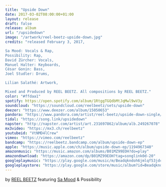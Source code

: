 ```yaml
---
title: "Upside Down"
date: 2017-03-02T08:00:00+01:00
layout: release
draft: false
release: album
url: "/upsidedown"
image: "/artwork/reel-beetz-upside-down.jpg"
credits: "released February 3, 2017,

Sa Mood: Vocals & Rap,
Possibility: Rap,
David Zürcher: Vocals,
Manuel Halter: Keyboards,
César Gonin: Bass,
Joel Studler: Drums,

Lilian Salathé: Artwork,

Mixed and Produced by REEL BEETZ. All compositions by REEL BEETZ."
color: "#ffdaa1"
spotify: https://open.spotify.com/album/1RtggTGQdbMtJqMwl9wV3y
soundcloud: "https://soundcloud.com/reelbeetz/sets/upside-down"
deezer: "https://www.deezer.com/album/15050653"
pandora: "https://www.pandora.com/artist/reel-beetz/upside-down-single/ALcrdwl23Jqn9qV"
tidal: "https://song.link/upsidedown"
napster: "http://napster.com/artist/art.231697862/album/alb.249267078"
mx3video: "https://mx3.ch/reelbeetz"
youtubeid: "VtNMD4lCrew"
vimeo: "https://vimeo.com/reelbeetz"
bandcamp: "https://reelbeetz.bandcamp.com/album/upside-down-ep"
apple: "https://music.apple.com/ch/album/upside-down-ep/1194967340"
amazonmusic: "https://music.amazon.com/albums/B01MZ99EOH?do=play"
amazondownload: "https://amazon.com/dp/B01MZ99EOH?tag=songlink0d-20"
googleplaymusic: "https://play.google.com/music/m/Beadqkndoh6jmlqf53jdcw2gz2a?signup_if_needed=1"
googleplaystore: "https://play.google.com/store/music/album?id=Beadqkndoh6jmlqf53jdcw2gz2a"
---
```


by [REEL BEETZ](https://reelbeetz.ch) featuring [Sa Mood](http://www.samood.ch) & Possibility

